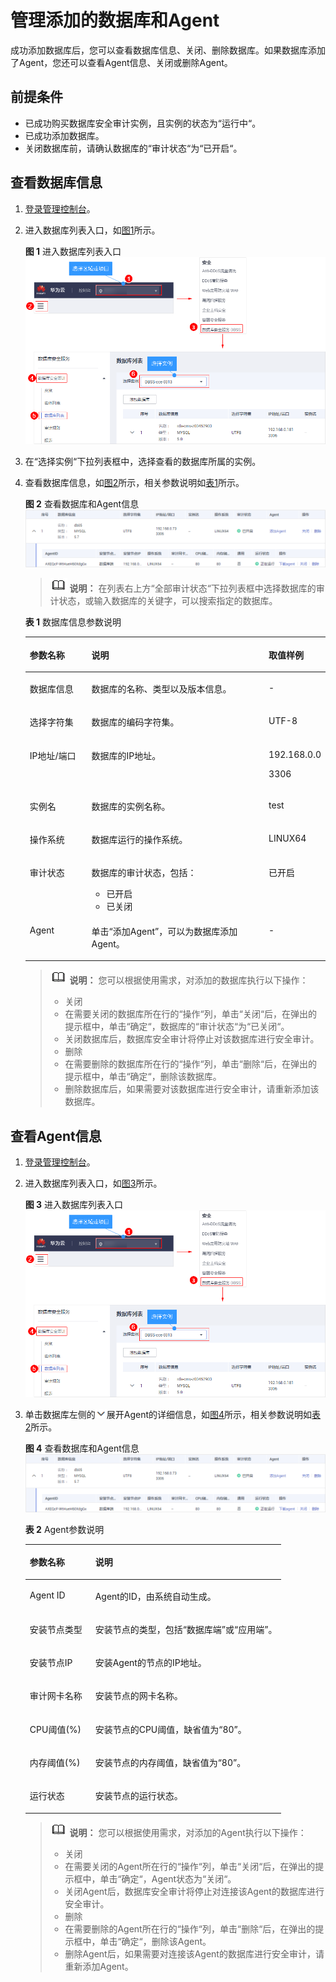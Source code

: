 # 管理添加的数据库和Agent<a name="dbss_01_0198"></a>

成功添加数据库后，您可以查看数据库信息、关闭、删除数据库。如果数据库添加了Agent，您还可以查看Agent信息、关闭或删除Agent。

## 前提条件<a name="section2707853181313"></a>

-   已成功购买数据库安全审计实例，且实例的状态为“运行中“。
-   已成功添加数据库。
-   关闭数据库前，请确认数据库的“审计状态“为“已开启“。

## 查看数据库信息<a name="section1128063120241"></a>

1.  [登录管理控制台](https://console.huaweicloud.com/?locale=zh-cn)。
2.  进入数据库列表入口，如[图1](#dbss_01_0322_zh-cn_topic_0144723368_fig4155162273613)所示。

    **图 1**  进入数据库列表入口<a name="dbss_01_0322_zh-cn_topic_0144723368_fig4155162273613"></a>  
    ![](figures/进入数据库列表入口.png "进入数据库列表入口")

3.  在“选择实例“下拉列表框中，选择查看的数据库所属的实例。
4.  查看数据库信息，如[图2](#fig315603514243)所示，相关参数说明如[表1](#table4295843716304)所示。

    **图 2**  查看数据库和Agent信息<a name="fig315603514243"></a>  
    ![](figures/查看数据库和Agent信息.png "查看数据库和Agent信息")

    >![](public_sys-resources/icon-note.gif) **说明：** 
    >在列表右上方“全部审计状态“下拉列表框中选择数据库的审计状态，或输入数据库的关键字，可以搜索指定的数据库。

    **表 1**  数据库信息参数说明

    <a name="table4295843716304"></a>
    <table><thead align="left"><tr id="row4338993216304"><th class="cellrowborder" valign="top" width="21%" id="mcps1.2.4.1.1"><p id="p2492361616304"><a name="p2492361616304"></a><a name="p2492361616304"></a>参数名称</p>
    </th>
    <th class="cellrowborder" valign="top" width="61%" id="mcps1.2.4.1.2"><p id="p554697916304"><a name="p554697916304"></a><a name="p554697916304"></a>说明</p>
    </th>
    <th class="cellrowborder" valign="top" width="18%" id="mcps1.2.4.1.3"><p id="p4665219216304"><a name="p4665219216304"></a><a name="p4665219216304"></a>取值样例</p>
    </th>
    </tr>
    </thead>
    <tbody><tr id="row8736194992614"><td class="cellrowborder" valign="top" width="21%" headers="mcps1.2.4.1.1 "><p id="p27371849182610"><a name="p27371849182610"></a><a name="p27371849182610"></a>数据库信息</p>
    </td>
    <td class="cellrowborder" valign="top" width="61%" headers="mcps1.2.4.1.2 "><p id="p673724912620"><a name="p673724912620"></a><a name="p673724912620"></a>数据库的名称、类型以及版本信息。</p>
    </td>
    <td class="cellrowborder" valign="top" width="18%" headers="mcps1.2.4.1.3 "><p id="p1373734915267"><a name="p1373734915267"></a><a name="p1373734915267"></a>-</p>
    </td>
    </tr>
    <tr id="row8267640105117"><td class="cellrowborder" valign="top" width="21%" headers="mcps1.2.4.1.1 "><p id="p137931346135116"><a name="p137931346135116"></a><a name="p137931346135116"></a>选择字符集</p>
    </td>
    <td class="cellrowborder" valign="top" width="61%" headers="mcps1.2.4.1.2 "><p id="p5793204619512"><a name="p5793204619512"></a><a name="p5793204619512"></a>数据库的编码字符集。</p>
    </td>
    <td class="cellrowborder" valign="top" width="18%" headers="mcps1.2.4.1.3 "><p id="p1779314615513"><a name="p1779314615513"></a><a name="p1779314615513"></a>UTF-8</p>
    </td>
    </tr>
    <tr id="row121453182104"><td class="cellrowborder" valign="top" width="21%" headers="mcps1.2.4.1.1 "><p id="p8145151818109"><a name="p8145151818109"></a><a name="p8145151818109"></a>IP地址/端口</p>
    </td>
    <td class="cellrowborder" valign="top" width="61%" headers="mcps1.2.4.1.2 "><p id="p21451918111019"><a name="p21451918111019"></a><a name="p21451918111019"></a>数据库的IP地址。</p>
    </td>
    <td class="cellrowborder" valign="top" width="18%" headers="mcps1.2.4.1.3 "><p id="p2145418161020"><a name="p2145418161020"></a><a name="p2145418161020"></a>192.168.0.0</p>
    <p id="p5775195515118"><a name="p5775195515118"></a><a name="p5775195515118"></a>3306</p>
    </td>
    </tr>
    <tr id="row0860165713317"><td class="cellrowborder" valign="top" width="21%" headers="mcps1.2.4.1.1 "><p id="p12331342414"><a name="p12331342414"></a><a name="p12331342414"></a>实例名</p>
    </td>
    <td class="cellrowborder" valign="top" width="61%" headers="mcps1.2.4.1.2 "><p id="p17861057634"><a name="p17861057634"></a><a name="p17861057634"></a>数据库的实例名称。</p>
    </td>
    <td class="cellrowborder" valign="top" width="18%" headers="mcps1.2.4.1.3 "><p id="p198613573313"><a name="p198613573313"></a><a name="p198613573313"></a>test</p>
    </td>
    </tr>
    <tr id="row1319658616304"><td class="cellrowborder" valign="top" width="21%" headers="mcps1.2.4.1.1 "><p id="p6229055916304"><a name="p6229055916304"></a><a name="p6229055916304"></a>操作系统</p>
    </td>
    <td class="cellrowborder" valign="top" width="61%" headers="mcps1.2.4.1.2 "><p id="p1237050416304"><a name="p1237050416304"></a><a name="p1237050416304"></a>数据库运行的操作系统。</p>
    </td>
    <td class="cellrowborder" valign="top" width="18%" headers="mcps1.2.4.1.3 "><p id="p1626715042213"><a name="p1626715042213"></a><a name="p1626715042213"></a>LINUX64</p>
    </td>
    </tr>
    <tr id="row091816547102"><td class="cellrowborder" valign="top" width="21%" headers="mcps1.2.4.1.1 "><p id="p1918135431014"><a name="p1918135431014"></a><a name="p1918135431014"></a>审计状态</p>
    </td>
    <td class="cellrowborder" valign="top" width="61%" headers="mcps1.2.4.1.2 "><p id="p10918155441015"><a name="p10918155441015"></a><a name="p10918155441015"></a>数据库的审计状态，包括：</p>
    <a name="ul3352161171210"></a><a name="ul3352161171210"></a><ul id="ul3352161171210"><li>已开启</li><li>已关闭</li></ul>
    </td>
    <td class="cellrowborder" valign="top" width="18%" headers="mcps1.2.4.1.3 "><p id="p179181854101013"><a name="p179181854101013"></a><a name="p179181854101013"></a>已开启</p>
    </td>
    </tr>
    <tr id="row1085198131115"><td class="cellrowborder" valign="top" width="21%" headers="mcps1.2.4.1.1 "><p id="p16850815113"><a name="p16850815113"></a><a name="p16850815113"></a>Agent</p>
    </td>
    <td class="cellrowborder" valign="top" width="61%" headers="mcps1.2.4.1.2 "><p id="p986138101113"><a name="p986138101113"></a><a name="p986138101113"></a>单击<span class="uicontrol" id="uicontrol5612834181118"><a name="uicontrol5612834181118"></a><a name="uicontrol5612834181118"></a>“添加Agent”</span>，可以为数据库添加Agent。</p>
    </td>
    <td class="cellrowborder" valign="top" width="18%" headers="mcps1.2.4.1.3 "><p id="p5867861119"><a name="p5867861119"></a><a name="p5867861119"></a>-</p>
    </td>
    </tr>
    </tbody>
    </table>

    >![](public_sys-resources/icon-note.gif) **说明：** 
    >您可以根据使用需求，对添加的数据库执行以下操作：
    >-   关闭
    >    -   在需要关闭的数据库所在行的“操作“列，单击“关闭“后，在弹出的提示框中，单击“确定“，数据库的“审计状态“为“已关闭“。
    >    -   关闭数据库后，数据库安全审计将停止对该数据库进行安全审计。
    >-   删除
    >    -   在需要删除的数据库所在行的“操作“列，单击“删除“后，在弹出的提示框中，单击“确定“，删除该数据库。
    >    -   删除数据库后，如果需要对该数据库进行安全审计，请重新添加该数据库。


## 查看Agent信息<a name="section17294193018518"></a>

1.  [登录管理控制台](https://console.huaweicloud.com/?locale=zh-cn)。
2.  进入数据库列表入口，如[图3](#dbss_01_0322_zh-cn_topic_0144723368_fig4155162273613_1)所示。

    **图 3**  进入数据库列表入口<a name="dbss_01_0322_zh-cn_topic_0144723368_fig4155162273613_1"></a>  
    ![](figures/进入数据库列表入口.png "进入数据库列表入口")

3.  单击数据库左侧的![](figures/icon-drop.png)展开Agent的详细信息，如[图4](#fig1280134145116)所示，相关参数说明如[表2](#table146922503232)所示。

    **图 4**  查看数据库和Agent信息<a name="fig1280134145116"></a>  
    ![](figures/查看数据库和Agent信息.png "查看数据库和Agent信息")

    **表 2**  Agent参数说明

    <a name="table146922503232"></a>
    <table><thead align="left"><tr id="row369365019232"><th class="cellrowborder" valign="top" width="25.61%" id="mcps1.2.3.1.1"><p id="p1869325015239"><a name="p1869325015239"></a><a name="p1869325015239"></a>参数名称</p>
    </th>
    <th class="cellrowborder" valign="top" width="74.39%" id="mcps1.2.3.1.2"><p id="p1069315072310"><a name="p1069315072310"></a><a name="p1069315072310"></a>说明</p>
    </th>
    </tr>
    </thead>
    <tbody><tr id="row6693115010235"><td class="cellrowborder" valign="top" width="25.61%" headers="mcps1.2.3.1.1 "><p id="p0693145011230"><a name="p0693145011230"></a><a name="p0693145011230"></a>Agent ID</p>
    </td>
    <td class="cellrowborder" valign="top" width="74.39%" headers="mcps1.2.3.1.2 "><p id="p88501519317"><a name="p88501519317"></a><a name="p88501519317"></a>Agent的ID，由系统自动生成。</p>
    </td>
    </tr>
    <tr id="row12694175032314"><td class="cellrowborder" valign="top" width="25.61%" headers="mcps1.2.3.1.1 "><p id="p76945501231"><a name="p76945501231"></a><a name="p76945501231"></a>安装节点类型</p>
    </td>
    <td class="cellrowborder" valign="top" width="74.39%" headers="mcps1.2.3.1.2 "><p id="p631019101737"><a name="p631019101737"></a><a name="p631019101737"></a>安装节点的类型，包括<span class="parmvalue" id="parmvalue1537018312413"><a name="parmvalue1537018312413"></a><a name="parmvalue1537018312413"></a>“数据库端”</span>或<span class="parmvalue" id="parmvalue1580113340420"><a name="parmvalue1580113340420"></a><a name="parmvalue1580113340420"></a>“应用端”</span>。</p>
    </td>
    </tr>
    <tr id="row14693142715371"><td class="cellrowborder" valign="top" width="25.61%" headers="mcps1.2.3.1.1 "><p id="p1869422718373"><a name="p1869422718373"></a><a name="p1869422718373"></a>安装节点IP</p>
    </td>
    <td class="cellrowborder" valign="top" width="74.39%" headers="mcps1.2.3.1.2 "><p id="p1544594615392"><a name="p1544594615392"></a><a name="p1544594615392"></a>安装Agent的节点的IP地址。</p>
    </td>
    </tr>
    <tr id="row06233118374"><td class="cellrowborder" valign="top" width="25.61%" headers="mcps1.2.3.1.1 "><p id="p362131103717"><a name="p362131103717"></a><a name="p362131103717"></a>审计网卡名称</p>
    </td>
    <td class="cellrowborder" valign="top" width="74.39%" headers="mcps1.2.3.1.2 "><p id="p478844114409"><a name="p478844114409"></a><a name="p478844114409"></a>安装节点的网卡名称。</p>
    </td>
    </tr>
    <tr id="row246482404017"><td class="cellrowborder" valign="top" width="25.61%" headers="mcps1.2.3.1.1 "><p id="p1646411249407"><a name="p1646411249407"></a><a name="p1646411249407"></a>CPU阈值(%)</p>
    </td>
    <td class="cellrowborder" valign="top" width="74.39%" headers="mcps1.2.3.1.2 "><p id="p1454215644116"><a name="p1454215644116"></a><a name="p1454215644116"></a>安装节点的CPU阈值，缺省值为<span class="parmvalue" id="parmvalue18165161114317"><a name="parmvalue18165161114317"></a><a name="parmvalue18165161114317"></a>“80”</span>。</p>
    </td>
    </tr>
    <tr id="row14911327164010"><td class="cellrowborder" valign="top" width="25.61%" headers="mcps1.2.3.1.1 "><p id="p18492172774016"><a name="p18492172774016"></a><a name="p18492172774016"></a>内存阈值(%)</p>
    </td>
    <td class="cellrowborder" valign="top" width="74.39%" headers="mcps1.2.3.1.2 "><p id="p2073551313415"><a name="p2073551313415"></a><a name="p2073551313415"></a>安装节点的内存阈值，缺省值为<span class="parmvalue" id="parmvalue11322142320434"><a name="parmvalue11322142320434"></a><a name="parmvalue11322142320434"></a>“80”</span>。</p>
    </td>
    </tr>
    <tr id="row116912045932"><td class="cellrowborder" valign="top" width="25.61%" headers="mcps1.2.3.1.1 "><p id="p166915454317"><a name="p166915454317"></a><a name="p166915454317"></a>运行状态</p>
    </td>
    <td class="cellrowborder" valign="top" width="74.39%" headers="mcps1.2.3.1.2 "><p id="p176911345637"><a name="p176911345637"></a><a name="p176911345637"></a>安装节点的运行状态。</p>
    </td>
    </tr>
    </tbody>
    </table>

    >![](public_sys-resources/icon-note.gif) **说明：** 
    >您可以根据使用需求，对添加的Agent执行以下操作：
    >-   关闭
    >    -   在需要关闭的Agent所在行的“操作“列，单击“关闭“后，在弹出的提示框中，单击“确定“，Agent状态为“关闭“。
    >    -   关闭Agent后，数据库安全审计将停止对连接该Agent的数据库进行安全审计。
    >-   删除
    >    -   在需要删除的Agent所在行的“操作“列，单击“删除“后，在弹出的提示框中，单击“确定“，删除该Agent。
    >    -   删除Agent后，如果需要对连接该Agent的数据库进行安全审计，请重新添加Agent。


